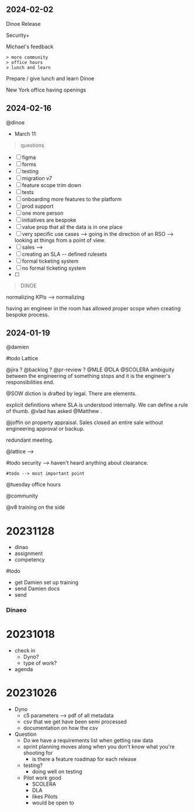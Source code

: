 
## 2024-02-02

Dinoe Release

Security+ 

Michael's feedback

	> more community 
	> office hours
	> lunch and learn
	
Prepare / give lunch and learn Dinoe

New York office having openings

## 2024-02-16

@dinoe 

- March 11

> questions

- [ ] figma
- [ ] forms
- [ ] testing
- [ ] migration v7
- [ ] feature scope trim down
- [ ] tests
- [ ] onboarding more features to the platform 
- [ ] prod support
- [ ] one more person
- [ ] initiatives are bespoke 
- [ ] value prop that all the data is in one place
- [ ] very specific use cases --> going in the direction of an RSO --> looking at things from a point of view. 
- [ ] sales --> 
- [ ] creating an SLA -- defined rulesets
- [ ] formal ticketing system
- [ ] no formal ticketing system 
- [ ] 

> DINOE

normalizing KPIs --> normalizing

having an engineer in the room has allowed proper scope when creating bespoke process. 

## 2024-01-19

@damien 

#todo Lattice

@jira ?
@backlog ?
@pr-review ?
@MLE 
@DLA @SCOLERA ambiguity between the engineering of something stops and it is the engineer's responsibilities end. 

@SOW diction is drafted by legal. There are elements. 

explicit definitions where SLA is understood internally. We can define a rule of thumb. @vlad has asked @Matthew . 

@joffin on property appraisal. Sales closed an entire sale without engineering approval or backup. 

redundant meeting. 

@lattice --> 

#todo security --> haven't heard anything about clearance. 
		
	#todo --> most important point

@tuesday office hours

@community 

@v8 training on the side
# 20231128

- dinao
- assignment
- competency

#todo 

- get Damien set up training
- send Damien docs
- send 


### Dinaeo


# 20231018

- check in
	- Dyno?
	- type of work?
- agenda

# 20231026

- Dyno
	- c5 parameters --> pdf of all metadata
	- csv that we get have been semi processed
	- documentation on how the csv 
- Question
	- Do we have a requirements list when getting raw data
	- sprint planning moves along when you don't know what you're shooting for
		- is there a feature roadmap for each release
	- testing?
		- doing well on testing
	- Pilot work good
		- SCOLERA
		- DLA 
		- likes Pilots
		- would be open to 